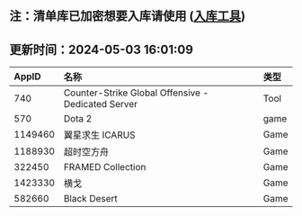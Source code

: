 ## 注：清单库已加密想要入库请使用 ([入库工具](https://github.com/BlankTMing/ManifestAutoUpdate/releases))

## 更新时间：2024-05-03 16:01:09
| AppID | 名称 | 类型  |
| :-------------------- | :----------------------------- | :----------- |
| 740 | Counter-Strike Global Offensive - Dedicated Server| Tool |
| 570 | Dota 2| game |
| 1149460 | 翼星求生 ICARUS| Game |
| 1188930 | 超时空方舟| Game |
| 322450 | FRAMED Collection| Game |
| 1423330 | 横戈| Game |
| 582660 | Black Desert| Game |
